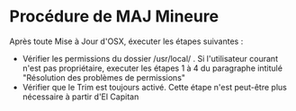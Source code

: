 # Procédure de MAJ Mineure

Après toute Mise à Jour d'OSX, éxecuter les étapes suivantes :

- Vérifier les permissions du dossier /usr/local/ . Si l'utilisateur courant n'est pas propriétaire, executer les étapes 1 à 4 du paragraphe intitulé "Résolution des problèmes de permissions"
- Vérifier que le Trim est toujours activé. Cette étape n'est peut-être plus nécessaire à partir d'El Capitan